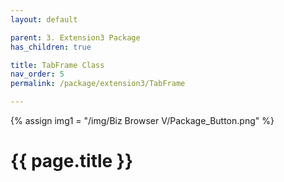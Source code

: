```yaml
---
layout: default

parent: 3. Extension3 Package
has_children: true

title: TabFrame Class
nav_order: 5
permalink: /package/extension3/TabFrame

---
```

{% assign img1 = "/img/Biz Browser V/Package_Button.png" %}


# {{ page.title }}
